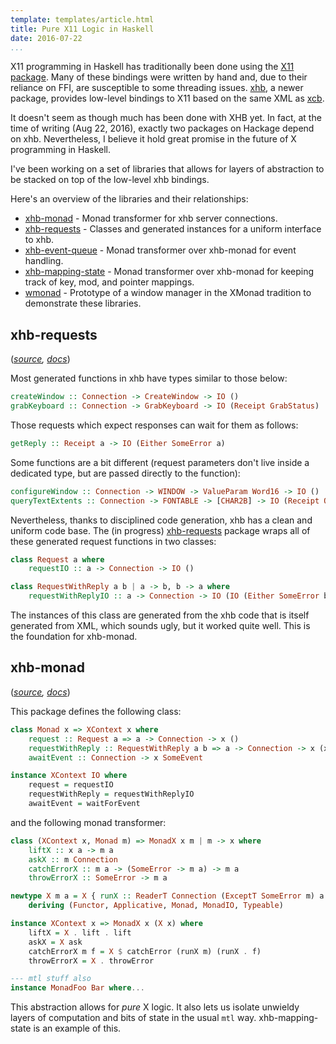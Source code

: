 ```yaml
---
template: templates/article.html
title: Pure X11 Logic in Haskell
date: 2016-07-22
...
```


X11 programming in Haskell has traditionally been done using the [X11 package](https://hackage.haskell.org/package/X11-1.6.1.2).
Many of these bindings were written by hand and, due to their reliance on FFI, are susceptible to some threading issues.
[xhb](https://hackage.haskell.org/package/xhb), a newer package, provides low-level bindings to X11 based on the same XML as [xcb](https://xcb.freedesktop.org/).

It doesn't seem as though much has been done with XHB yet.
In fact, at the time of writing (Aug 22, 2016), exactly two packages on Hackage depend on xhb.
Nevertheless, I believe it hold great promise in the future of X programming in Haskell.

I've been working on a set of libraries that allows for layers of abstraction to be stacked on top of the low-level xhb bindings.

Here's an overview of the libraries and their relationships:

- [xhb-monad](https://github.com/nspin/xhb-monad) - Monad transformer for xhb server connections.
- [xhb-requests](https://github.com/nspin/xhb-requests) - Classes and generated instances for a uniform interface to xhb.
- [xhb-event-queue](https://github.com/nspin/xhb-event-queue) - Monad transformer over xhb-monad for event handling.
- [xhb-mapping-state](https://github.com/nspin/xhb-mapping-state) - Monad transformer over xhb-monad for keeping track of key, mod, and pointer mappings.
- [wmonad](https://github.com/nspin/wmonad) - Prototype of a window manager in the XMonad tradition to demonstrate these libraries.

## xhb-requests

(*[source](https://github.com/nspin/xhb-requests), [docs](https://nspin.github.io/xhb-requests)*)

Most generated functions in xhb have types similar to those below:

```haskell
createWindow :: Connection -> CreateWindow -> IO ()
grabKeyboard :: Connection -> GrabKeyboard -> IO (Receipt GrabStatus)
```

Those requests which expect responses can wait for them as follows:

```haskell
getReply :: Receipt a -> IO (Either SomeError a)
```

Some functions are a bit different (request parameters don't live inside a dedicated type, but are passed directly to the function):

```haskell
configureWindow :: Connection -> WINDOW -> ValueParam Word16 -> IO ()
queryTextExtents :: Connection -> FONTABLE -> [CHAR2B] -> IO (Receipt QueryTextExtentsReply)
```

Nevertheless, thanks to disciplined code generation, xhb has a clean and uniform code base.
The (in progress) [xhb-requests](https://github.com/nspin/xhb-requests) package wraps all of these generated request functions in two classes:

```haskell
class Request a where
    requestIO :: a -> Connection -> IO ()

class RequestWithReply a b | a -> b, b -> a where
    requestWithReplyIO :: a -> Connection -> IO (IO (Either SomeError b))
```

The instances of this class are generated from the xhb code that is itself generated from XML, which sounds ugly, but it worked quite well.
This is the foundation for xhb-monad.

## xhb-monad

(*[source](https://github.com/nspin/xhb-monad), [docs](https://nspin.github.io/xhb-monad)*)

This package defines the following class:


```haskell
class Monad x => XContext x where
    request :: Request a => a -> Connection -> x ()
    requestWithReply :: RequestWithReply a b => a -> Connection -> x (x (Either SomeError b))
    awaitEvent :: Connection -> x SomeEvent

instance XContext IO where
    request = requestIO
    requestWithReply = requestWithReplyIO
    awaitEvent = waitForEvent
```

and the following monad transformer:

```haskell
class (XContext x, Monad m) => MonadX x m | m -> x where
    liftX :: x a -> m a
    askX :: m Connection
    catchErrorX :: m a -> (SomeError -> m a) -> m a
    throwErrorX :: SomeError -> m a

newtype X m a = X { runX :: ReaderT Connection (ExceptT SomeError m) a }
    deriving (Functor, Applicative, Monad, MonadIO, Typeable)

instance XContext x => MonadX x (X x) where
    liftX = X . lift . lift
    askX = X ask
    catchErrorX m f = X $ catchError (runX m) (runX . f)
    throwErrorX = X . throwError

--- mtl stuff also
instance MonadFoo Bar where...
```

This abstraction allows for *pure* X logic.
It also lets us isolate unwieldy layers of computation and bits of state in the usual `mtl` way.
xhb-mapping-state is an example of this.

<!--

## xhb-mapping-state

(*[source](https://github.com/nspin/xhb-mapping-state), [docs](https://nspin.github.io/xhb-mapping-state)*)

[xhb-keysyms](/xhb-keysyms)

`TODO`

-->
